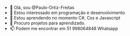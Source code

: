 - 👋 Olá, sou @Paulo-Ortiz-Freitas
- 👀 Estou interessado em programação e desenvolvimento
- 🌱 Estou aprendendo no momento C#, Css e Javascript
- 💞️ Procuro projetos para aprendizado.
- 📫 Podem me encontrar em 51 998064848 Whatsapp

<!---
Paulo-Ortiz-Freitas/Paulo-Ortiz-Freitas is a ✨ special ✨ repository because its `README.md` (this file) appears on your GitHub profile.
You can click the Preview link to take a look at your changes.
--->
